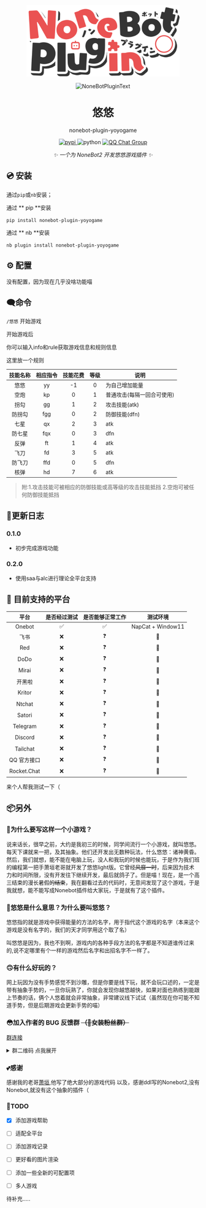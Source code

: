 <div align="center">
  <a href="https://v2.nonebot.dev/store"><img src="./docs/NoneBotPlugin.svg" width="400" alt="NoneBotPluginLogo"></a>
  <br>
  <p><img src="https://s2.loli.net/2022/06/16/xsVUGRrkbn1ljTD.png" width="240" alt="NoneBotPluginText"></p>
</div>

<div align="center">

# 悠悠

nonebot-plugin-yoyogame


<p align="center">
  <a href="https://pypi.python.org/pypi/nonebot-plugin-yoyogame">
    <img src="https://img.shields.io/pypi/v/nonebot-plugin-yoyogame.svg" alt="pypi">
  </a>
  
  <img src="https://img.shields.io/badge/python-3.10+-blue.svg" alt="python">
  
  <a href="https://qm.qq.com/q/Yty2yc9Bee">
    <img src="https://img.shields.io/badge/QQ%E7%BE%A4-1128359833-orange?style=flat-square" alt="QQ Chat Group">
  </a>
</p>

_✨ 一个为 NoneBot2 开发悠悠游戏插件 ✨_

</div>

## 💿 安装

通过`pip`或`nb`安装；

通过 ** pip **安装

`pip install nonebot-plugin-yoyogame`

通过 ** nb **安装

`nb plugin install nonebot-plugin-yoyogame`

## ⚙ 配置
没有配置，因为现在几乎没啥功能喵

## 🗨命令

`/悠悠` 开始游戏

开始游戏后

你可以输入info和rule获取游戏信息和规则信息

这里放一个规则

| 技能名称 | 相应指令 | 技能花费 | 等级 | 说明                       |
|:-----:|:-----:|:-----:|:-----:|----------------------------------
| 悠悠     | yy       | -1       | 0    | 为自己增加能量             |
| 空炮     | kp       | 0        | 1    | 普通攻击(每隔一回合可使用) |
| 拐勾     | gg       | 1        | 2    | 攻击技能(atk)              |
| 防拐勾   | fgg      | 0        | 2    | 防御技能(dfn)              |
| 七星     | qx       | 2        | 3    | atk                        |
| 防七星   | fqx      | 0        | 3    | dfn                        |
| 反弹     | ft       | 1        | 4    | atk                        |
| 飞刀     | fd       | 3        | 5    | atk                        |
| 防飞刀   | ffd      | 0        | 5    | dfn                        |
| 核弹     | hd       | 7        | 6    | atk                        |

>附:1.攻击技能可被相应的防御技能或高等级的攻击技能抵挡
>2.空炮可被任何防御技能抵挡

## 📝更新日志

### 0.1.0

- 初步完成游戏功能

### 0.2.0

- 使用saa与alc进行理论全平台支持

## 💪 目前支持的平台

| 平台 | 是否经过测试 | 是否能够正常工作 | 测试环境 |
|:-----:|:----:|:----:| :----: |
| Onebot | ✅ | ✅ | NapCat + Window11| 
| 飞书  | ❌ | ❓ | 🤔 |
| Red  | ❌ | ❓ | 🤔 |
| DoDo  | ❌ | ❓ | 🤔 |
| Mirai  | ❌ | ❓ | 🤔 |
| 开黑啦  | ❌ | ❓ | 🤔 |
| Kritor  | ❌ | ❓ | 🤔 |
| Ntchat  | ❌ | ❓ | 🤔 |
| Satori  | ❌ | ❓ | 🤔 |
| Telegram | ❌ | ❓ | 🤔  |
| Discord  | ❌ | ❓ | 🤔 |
| Tailchat  | ❌ | ❓ | 🤔 |
| QQ 官方接口  | ❌ | ❓ | 🤔 |
| Rocket.Chat  | ❌ | ❓ | 🤔 |

来个人帮我测试一下（

## 📦另外

### 🧐为什么要写这样一个小游戏？

说来话长，很早之前，大约是我初三的时候，同学间流行一个小游戏，就叫悠悠。每天下课就来一把，及其抽象。他们还开发出无数种玩法，什么悠悠：诸神黄昏。然后，我们就想，能不能在电脑上玩，没人和我玩的时候也能玩，于是作为我们班的编程第一把手萧垣老哥就开发了悠悠light版。它曾经~~风靡一时~~，后来因为技术力和时间所限，没有开发往下继续开发，最后就鸽子了。但是喵！现在，是一个高三结束的漫长暑假~~的结束~~，我在翻看过去的代码时，无意间发现了这个游戏，于是我就想，能不能写成Nonebot插件给大家玩，于是就有了这个插件。

### 🤔悠悠是什么意思？为什么要叫悠悠？

悠悠指的就是游戏中获得能量的方法的名字，用于指代这个游戏的名字（本来这个游戏是没有名字的，我们的天才同学用这个取了名）

叫悠悠是因为，我也不到啊，游戏内的各种手段方法的名字都是不知道谁传过来的,说不定哪里有个一样的游戏然后名字和出招名字不一样了。

### 🙃有什么好玩的？

网上玩因为没有手势感觉不到沙雕，但是你要是线下玩，就不会玩口述的，一定是带有抽象手势的，一旦你玩熟了，你就会发现你越悠越快，如果对面也熟练到能跟上节奏的话，俩个人悠着就会非常抽象，非常建议线下试试（虽然现在你可能不知道手势，但是后期游戏会更新手势的喵）

### 😳加入作者的 BUG 反馈群 ~~（🥵女装粉丝群）~~

[群连接](https://qm.qq.com/q/Yty2yc9Bee)

<details>
<summary>群二维码 点我展开</summary>

![7a4bd22dea47d25d9b632d4b2696d4cd](https://github.com/ChenXu233/nonebot_plugin_dialectlist/assets/91937041/61fd7010-e2b2-4f13-b209-9c0faf8a517f)

</details>

### 💕感谢
感谢我的老哥[萧垣](https://github.com/NTFago),他写了绝大部分的游戏代码
以及，感谢ddl写的Nonebot2,没有Nonebot,就没有这个抽象的插件（

### 🎀TODO

- [x] 添加游戏帮助

- [ ] 适配全平台

- [ ] 添加游戏记录

- [ ] 更好看的图片渲染

- [ ] 添加一些全新的可配置项

- [ ] 多人游戏

 待补充.....
